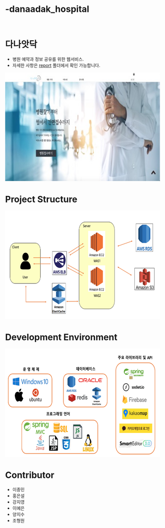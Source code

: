 # -danaadak_hospital

<br />

# 다나앗닥
- 병원 예약과 정보 공유를 위한 웹서비스.
- 자세한 사항은 [report] 폴더에서 확인 가능합니다.
<img src="/report/home.jpg" style="width: 500px; height: 350px" />

<br />

# Project Structure
<img src="/report/structure.png" style="width: 500px; height: 350px" />

<br />

# Development Environment
<img src="/report/environment.png" style="width: 500px; height: 350px" />

<br />

# Contributor
- 이종민
- 홍은설
- 강지영
- 이예은
- 양지수
- 조형원



[report]: <https://github.com/JongMinLee0/danaadak_hospital/tree/master/report>
